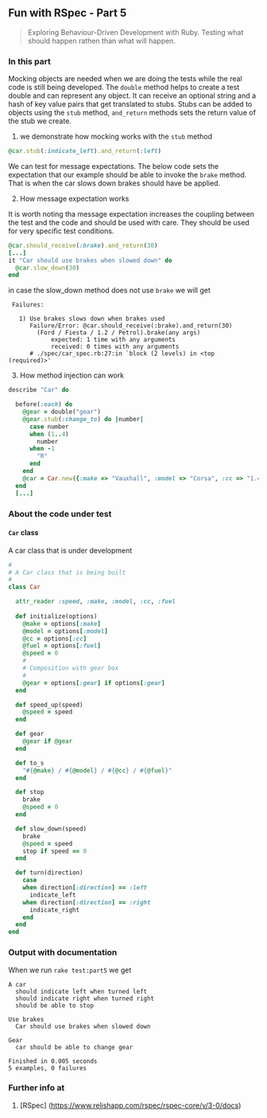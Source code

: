 ## Fun with RSpec - Part 5
> Exploring Behaviour-Driven Development with Ruby. Testing what should happen rathen than what will happen.

### In this part
Mocking objects are needed when we are doing the tests while the real code is still being developed. The `double` method 
helps to create a test double and can represent any object. It can receive an optional string and a hash of key value pairs that get
translated to stubs.
Stubs can be added to objects using the `stub` method, `and_return` methods sets the return value of the stub we create.

1. we demonstrate how mocking works with the `stub` method

```ruby
@car.stub(:indicate_left).and_return(:left)
```

We can test for message expectations. The below code sets the expectation that our example should be able to invoke the `brake` method.
That is when the car slows down brakes should have be applied.

2. How message expectation works

It is worth noting tha message expectation increases the coupling between the test and the code and should be used with care. They
should be used for very specific test conditions.

```ruby
@car.should_receive(:brake).and_return(30)
[...]
it "Car should use brakes when slowed down" do
  @car.slow_down(30)
end
```

in case the slow_down method does not use `brake` we will get
```
 Failures:

   1) Use brakes slows down when brakes used
      Failure/Error: @car.should_receive(:brake).and_return(30)
        (Ford / Fiesta / 1.2 / Petrol).brake(any args)
            expected: 1 time with any arguments
            received: 0 times with any arguments
      # ./spec/car_spec.rb:27:in `block (2 levels) in <top (required)>'
```

3. How method injection can work

```ruby
describe "Car" do

  before(:each) do
    @gear = double("gear")
    @gear.stub(:change_to) do |number|
      case number
      when (1..4)
        number
      when -1
        "R"
      end
    end   
    @car = Car.new({:make => "Vauxhall", :model => "Corsa", :cc => "1.4", :fuel => "Petrol", :gear => @gear})
  end
  [...]
```

### About the code under test

#### `Car` class
A car class that is under development

```ruby
#
# A Car class that is being built
#
class Car

  attr_reader :speed, :make, :model, :cc, :fuel
  
  def initialize(options)
    @make = options[:make]
    @model = options[:model]
    @cc = options[:cc]
    @fuel = options[:fuel]
    @speed = 0
    #
    # Composition with gear box
    #
    @gear = options[:gear] if options[:gear]
  end

  def speed_up(speed)
    @speed = speed
  end

  def gear
    @gear if @gear
  end

  def to_s
    "#{@make} / #{@model} / #{@cc} / #{@fuel}"
  end

  def stop
    brake
    @speed = 0
  end

  def slow_down(speed)
    brake
    @speed = speed
    stop if speed == 0
  end

  def turn(direction)
    case 
    when direction[:direction] == :left
      indicate_left
    when direction[:direction] == :right
      indicate_right
    end
  end
end
```

### Output with documentation
When we run `rake test:part5` we get
```
A car
  should indicate left when turned left
  should indicate right when turned right
  should be able to stop

Use brakes
  Car should use brakes when slowed down

Gear
  car should be able to change gear

Finished in 0.005 seconds
5 examples, 0 failures
```

### Further info at
1. [RSpec] (https://www.relishapp.com/rspec/rspec-core/v/3-0/docs)